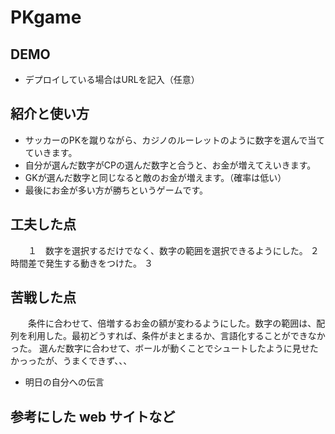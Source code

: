 # PKgame

## DEMO

  - デプロイしている場合はURLを記入（任意）

## 紹介と使い方

  - サッカーのPKを蹴りながら、カジノのルーレットのように数字を選んで当てていきます。
  - 自分が選んだ数字がCPの選んだ数字と合うと、お金が増えてえいきます。
  - GKが選んだ数字と同じなると敵のお金が増えます。（確率は低い）
  - 最後にお金が多い方が勝ちというゲームです。

## 工夫した点
　　１　数字を選択するだけでなく、数字の範囲を選択できるようにした。
 ２　時間差で発生する動きをつけた。
 ３　

## 苦戦した点
　　条件に合わせて、倍増するお金の額が変わるようにした。数字の範囲は、配列を利用した。最初どうすれば、条件がまとまるか、言語化することができなかった。
 選んだ数字に合わせて、ボールが動くことでシュートしたように見せたかっったが、うまくできず、、、
  - 明日の自分への伝言

## 参考にした web サイトなど
